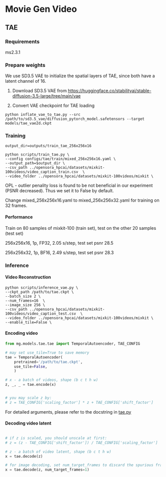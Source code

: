 # Movie Gen Video


## TAE

### Requirements

ms2.3.1

### Prepare weights

We use SD3.5 VAE to initialize the spatial layers of TAE, since both have a latent channel of 16.

1. Download SD3.5 VAE from https://huggingface.co/stabilityai/stable-diffusion-3.5-large/tree/main/vae

2. Convert VAE checkpoint for TAE loading

```shell
python inflate_vae_to_tae.py --src /path/to/sd3.5_vae/diffusion_pytorch_model.safetensors --target models/tae_vae2d.ckpt 
```


### Training

```shell
output_dir=outputs/train_tae_256x256x16

python scripts/train_tae.py \
--config configs/tae/train/mixed_256x256x16.yaml \
--output_path=$output_dir \
--csv_path ../opensora_hpcai/datasets/mixkit-100videos/video_caption_train.csv  \
--video_folder ../opensora_hpcai/datasets/mixkit-100videos/mixkit \

```

OPL - outlier penality loss is found to be not beneficial in our experiment (PSNR decreased). Thus we set it to False by default. 

Change mixed_256x256x16.yaml to mixed_256x256x32.yaml for training on 32 frames.


#### Performance

Train on 80 samples of mixkit-100 (train set), test on the other 20 samples (test set)

256x256x16, 1p, FP32, 2.05 s/step, test set psnr 28.5

256x256x32, 1p, BF16, 2.49 s/step, test set psnr 28.3


### Inference


#### Video Reconstruction

```shell
python scripts/inference_vae.py \
--ckpt_path /path/to/tae.ckpt \
--batch_size 2 \
--num_frames=16  \
--image_size 256 \
--csv_path ../opensora_hpcai/datasets/mixkit-100videos/video_caption_test.csv  \
--video_folder ../opensora_hpcai/datasets/mixkit-100videos/mixkit \
--enable_tile=False \
```

#### Encoding video 

```python
from mg.models.tae.tae import TemporalAutoencoder, TAE_CONFIG

# may set use_tile=True to save memory
tae = TemporalAutoencoder(
    pretrained='/path/to/tae.ckpt',
    use_tile=False,
    )

# x - a batch of videos, shape (b c t h w)
z, _, _ = tae.encode(x)


# you may scale z by:
# z = TAE_CONFIG['scaling_factor'] * z + TAE_CONFIG['shift_factor'] 


```

For detailed arguments, please refer to the docstring in [tae.py](mg/models/tae/tae.py)

#### Decoding video latent

```python

# if z is scaled, you should unscale at first:
# z = (z - TAE_CONFIG['shift_factor']) / TAE_CONFIG['scaling_factor'] 

# z - a batch of video latent, shape (b c t h w)
x = tae.decode(z)

# for image decoding, set num_target_frames to discard the spurious frames 
x = tae.decode(z, num_target_frames=1)
```

